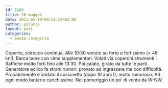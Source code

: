 ```yaml
---
id: 1606
title: 16 maggio
date: 2013-05-19T09:52:22+02:00
author: polaris
layout: post
categories:
  - Senza categoria
---
```

Coperto, scirocco continua. Alle 10:30 venuto su forte e fortissimo (> 48 kn!). Barca bene con cime supplementari. Volati via coperchi strumenti ! Raffiche molto forti fino alle 13:30. Poi calato, girato da tutte le parti. Generatore eolico fa strani rumori: provato ad ingrassare ma con difficoltà. Probabilmente è andato il cuscinetto (dopo 10 anni !), molto rumoroso. Ad ogni modo batterie carichissime. Nel pomeriggio un po&#8217; di vento da W-NW.